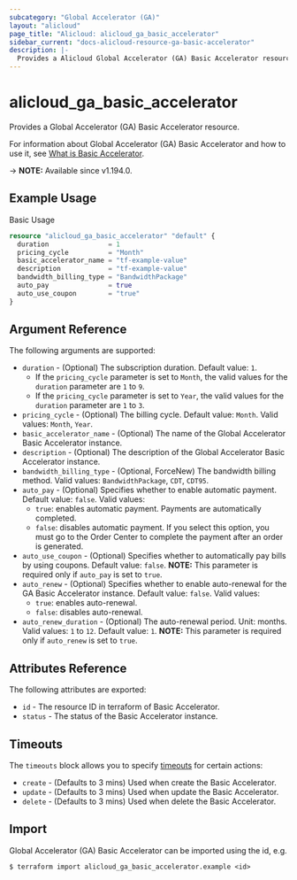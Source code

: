 ```yaml
---
subcategory: "Global Accelerator (GA)"
layout: "alicloud"
page_title: "Alicloud: alicloud_ga_basic_accelerator"
sidebar_current: "docs-alicloud-resource-ga-basic-accelerator"
description: |-
  Provides a Alicloud Global Accelerator (GA) Basic Accelerator resource.
---
```


# alicloud_ga_basic_accelerator

Provides a Global Accelerator (GA) Basic Accelerator resource.

For information about Global Accelerator (GA) Basic Accelerator and how to use it, see [What is Basic Accelerator](https://www.alibabacloud.com/help/en/global-accelerator/latest/createbasicaccelerator).

-> **NOTE:** Available since v1.194.0.

## Example Usage

Basic Usage

```terraform
resource "alicloud_ga_basic_accelerator" "default" {
  duration               = 1
  pricing_cycle          = "Month"
  basic_accelerator_name = "tf-example-value"
  description            = "tf-example-value"
  bandwidth_billing_type = "BandwidthPackage"
  auto_pay               = true
  auto_use_coupon        = "true"
}
```

## Argument Reference

The following arguments are supported:

* `duration` - (Optional) The subscription duration. Default value: `1`.
  * If the `pricing_cycle` parameter is set to `Month`, the valid values for the `duration` parameter are `1` to `9`.
  * If the `pricing_cycle` parameter is set to `Year`, the valid values for the `duration` parameter are `1` to `3`.
* `pricing_cycle` - (Optional) The billing cycle. Default value: `Month`. Valid values: `Month`, `Year`.
* `basic_accelerator_name` - (Optional) The name of the Global Accelerator Basic Accelerator instance.
* `description` - (Optional) The description of the Global Accelerator Basic Accelerator instance.
* `bandwidth_billing_type` - (Optional, ForceNew) The bandwidth billing method. Valid values: `BandwidthPackage`, `CDT`, `CDT95`.
* `auto_pay` - (Optional) Specifies whether to enable automatic payment. Default value: `false`. Valid values:
  - `true`: enables automatic payment. Payments are automatically completed.
  - `false`: disables automatic payment. If you select this option, you must go to the Order Center to complete the payment after an order is generated.
* `auto_use_coupon` - (Optional) Specifies whether to automatically pay bills by using coupons. Default value: `false`. **NOTE:** This parameter is required only if `auto_pay` is set to `true`.
* `auto_renew` - (Optional) Specifies whether to enable auto-renewal for the GA Basic Accelerator instance. Default value: `false`. Valid values:
  - `true`: enables auto-renewal.
  - `false`: disables auto-renewal.
* `auto_renew_duration` - (Optional) The auto-renewal period. Unit: months. Valid values: `1` to `12`. Default value: `1`. **NOTE:** This parameter is required only if `auto_renew` is set to `true`.

## Attributes Reference

The following attributes are exported:

* `id` - The resource ID in terraform of Basic Accelerator.
* `status` - The status of the Basic Accelerator instance.

## Timeouts

The `timeouts` block allows you to specify [timeouts](https://www.terraform.io/docs/configuration-0-11/resources.html#timeouts) for certain actions:

* `create` - (Defaults to 3 mins) Used when create the Basic Accelerator.
* `update` - (Defaults to 3 mins) Used when update the Basic Accelerator.
* `delete` - (Defaults to 3 mins) Used when delete the Basic Accelerator.

## Import

Global Accelerator (GA) Basic Accelerator can be imported using the id, e.g.

```shell
$ terraform import alicloud_ga_basic_accelerator.example <id>
```
